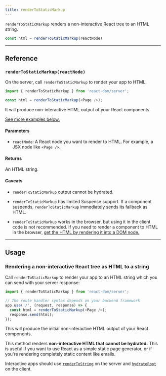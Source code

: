 ```yaml
---
title: renderToStaticMarkup
---
```


<Intro>

`renderToStaticMarkup` renders a non-interactive React tree to an HTML string.

```js
const html = renderToStaticMarkup(reactNode)
```

</Intro>

<InlineToc />

---

## Reference 

### `renderToStaticMarkup(reactNode)` 

On the server, call `renderToStaticMarkup` to render your app to HTML.

```js
import { renderToStaticMarkup } from 'react-dom/server';

const html = renderToStaticMarkup(<Page />);
```

It will produce non-interactive HTML output of your React components.

[See more examples below.](#usage)

#### Parameters 

* `reactNode`: A React node you want to render to HTML. For example, a JSX node like `<Page />`.

#### Returns 

An HTML string.

#### Caveats 

* `renderToStaticMarkup` output cannot be hydrated.

* `renderToStaticMarkup` has limited Suspense support. If a component suspends, `renderToStaticMarkup` immediately sends its fallback as HTML.

* `renderToStaticMarkup` works in the browser, but using it in the client code is not recommended. If you need to render a component to HTML in the browser, [get the HTML by rendering it into a DOM node.](/reference/react-dom/server/renderToString#removing-rendertostring-from-the-client-code)

---

## Usage 

### Rendering a non-interactive React tree as HTML to a string 

Call `renderToStaticMarkup` to render your app to an HTML string which you can send with your server response:

```js {5-6}
import { renderToStaticMarkup } from 'react-dom/server';

// The route handler syntax depends on your backend framework
app.use('/', (request, response) => {
  const html = renderToStaticMarkup(<Page />);
  response.send(html);
});
```

This will produce the initial non-interactive HTML output of your React components.

<Pitfall>

This method renders **non-interactive HTML that cannot be hydrated.**  This is useful if you want to use React as a simple static page generator, or if you're rendering completely static content like emails.

Interactive apps should use [`renderToString`](/reference/react-dom/server/renderToString) on the server and [`hydrateRoot`](/reference/react-dom/client/hydrateRoot) on the client.

</Pitfall>
